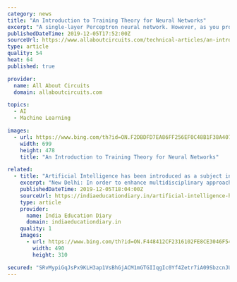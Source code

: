 ```yaml
---
category: news
title: "An Introduction to Training Theory for Neural Networks"
excerpt: "A single-layer Perceptron neural network. However, as you probably already know or have already guessed, there is quite a bit of theory associated with the training of artificial neural networks—do a search for “neural network training” in Google Scholar and you’ll get a good sample of the research that has been conducted in this area."
publishedDateTime: 2019-12-05T17:52:00Z
sourceUrl: https://www.allaboutcircuits.com/technical-articles/an-introduction-to-training-theory-for-neural-networks/
type: article
quality: 54
heat: 64
published: true

provider:
  name: All About Circuits
  domain: allaboutcircuits.com

topics:
  - AI
  - Machine Learning

images:
  - url: https://www.bing.com/th?id=ON.F2DBDFD7EA86FF256EF0C48B1F38A407
    width: 699
    height: 478
    title: "An Introduction to Training Theory for Neural Networks"

related:
  - title: "Artificial Intelligence has been introduced as a subject in class IX from the session 2019-20 in the schools affiliated with CBSE-HRD Minister"
    excerpt: "New Delhi: In order to enhance multidisciplinary approach in teaching-learning and to sensitize the new generation, Artificial Intelligence has been introduced as a subject in class IX from the session 2019-20 in the schools affiliated with Central Board of Secondary Education (CBSE). A twelve hours ‘Inspire’ module on Artificial ..."
    publishedDateTime: 2019-12-05T18:04:00Z
    sourceUrl: https://indiaeducationdiary.in/artificial-intelligence-has-been-introduced-as-a-subject-in-class-ix-from-the-session-2019-20-in-the-schools-affiliated-with-cbse-hrd-minister/
    type: article
    provider:
      name: India Education Diary
      domain: indiaeducationdiary.in
    quality: 1
    images:
      - url: https://www.bing.com/th?id=ON.F448412CF2316102FE8CE3046F540FB4
        width: 490
        height: 310

secured: "SRvMypiGqJsPx9KLH3ap1VsBhGjACM1mGTGIIqgIc0Yf4Zetr7iA09SbzcnJUlJ+McmslCGgWBVBXnMNrUtumVYNr13tso8QiNTc7DbGpDMZa7+LcdMkDZhSqEqjiiyjXWglxCyt4QKeRsL2BNy8wGYjY8Qz+TwYGjxX+eL9yZ7gQyChPBgXaimGceuPsV06vmxbhtxGsNE6ol++UM8uik/YlRxrnQkBQmusqwDWLI/2iZ2L0i2KMCKguNzPz/w37j9Uy6tAIt/HuzaYr8IYbw==;doPsRDCC85uDY6vKY0K7Zg=="
---
```



